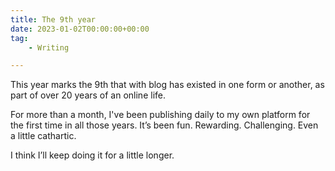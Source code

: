 ```yaml
---
title: The 9th year
date: 2023-01-02T00:00:00+00:00
tag: 
    - Writing

---
```


This year marks the 9th that with blog has existed in one form or another, as part of over 20 years of an online life.

For more than a month, I've been publishing daily to my own platform for the first time in all those years. It’s been fun. Rewarding. Challenging. Even a little cathartic.

I think I’ll keep doing it for a little longer.
